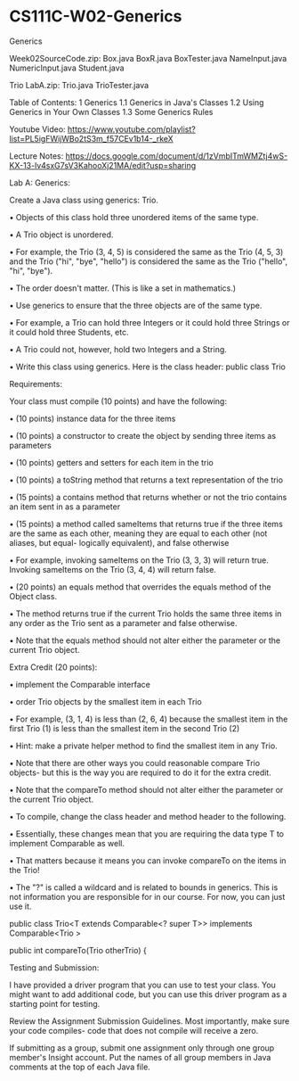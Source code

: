 # CS111C-W02-Generics
Generics 

Week02SourceCode.zip: 
  Box.java
  BoxR.java
  BoxTester.java
  NameInput.java
  NumericInput.java
  Student.java

Trio LabA.zip: 
  Trio.java
  TrioTester.java

Table of Contents:
  1 Generics
    1.1 Generics in Java's Classes
    1.2 Using Generics in Your Own Classes
    1.3 Some Generics Rules
  
Youtube Video: 
https://www.youtube.com/playlist?list=PL5igFWijWBo2tS3m_f57CEv1b14-_rkeX
  
Lecture Notes: 
https://docs.google.com/document/d/1zVmbITmWMZtj4wS-KX-13-lv4sxG7sV3KahooXj21MA/edit?usp=sharing
  
  
Lab A: Generics: 

Create a Java class using generics: Trio.

• Objects of this class hold three unordered items of the same type. 

• A Trio object is unordered.
  
  • For example, the Trio (3, 4, 5) is considered the same as the Trio (4, 5, 3) and the Trio ("hi", "bye",       "hello") is considered the same as the Trio ("hello", "hi", "bye").
  
  • The order doesn't matter. (This is like a set in mathematics.)

• Use generics to ensure that the three objects are of the same type. 
  
  • For example, a Trio can hold three Integers or it could hold three Strings or it could hold three        Students, etc.
 
 • A Trio could not, however, hold two Integers and a String.

• Write this class using generics. Here is the class header: public class Trio<T>

Requirements:

Your class must compile (10 points) and have the following:

• (10 points) instance data for the three items

• (10 points) a constructor to create the object by sending three items as parameters

• (10 points) getters and setters for each item in the trio

• (10 points) a toString method that returns a text representation of the trio 

• (15 points) a contains method that returns whether or not the trio contains an item sent in as a parameter

• (15 points) a method called sameItems that returns true if the three items are the same as each other, meaning they are equal to each other (not aliases, but equal- logically equivalent), and false otherwise

• For example, invoking sameItems on the Trio (3, 3, 3) will return true. Invoking sameItems on the Trio (3, 4, 4) will return false.

• (20 points) an equals method that overrides the equals method of the Object class.

• The method returns true if the current Trio holds the same three items in any order as the Trio sent as a parameter and false otherwise.

• Note that the equals method should not alter either the parameter or the current Trio object.

Extra Credit (20 points):

• implement the Comparable interface

• order Trio objects by the smallest item in each Trio

• For example, (3, 1, 4) is less than (2, 6, 4) because the smallest item in the first Trio (1) is less than the smallest item in the second Trio (2)

• Hint: make a private helper method to find the smallest item in any Trio.

• Note that there are other ways you could reasonable compare Trio objects- but this is the way you are required to do it for the extra credit.

• Note that the compareTo method should not alter either the parameter or the current Trio object.

• To compile, change the class header and method header to the following.

• Essentially, these changes mean that you are requiring the data type T to implement Comparable as well.

• That matters because it means you can invoke compareTo on the items in the Trio!

• The "?" is called a wildcard and is related to bounds in generics. This is not information you are responsible for in our course. For now, you can just use it.
   
   public class Trio<T extends Comparable<? super T>> implements Comparable<Trio <T>>

   public int compareTo(Trio<T> otherTrio) {

Testing and Submission:

I have provided a driver program that you can use to test your class. You might want to add additional code, but you can use this driver program as a starting point for testing.

Review the Assignment Submission Guidelines. Most importantly, make sure your code compiles- code that does not compile will receive a zero.

If submitting as a group, submit one assignment only through one group member's Insight account. Put the names of all group members in Java comments at the top of each Java file.
